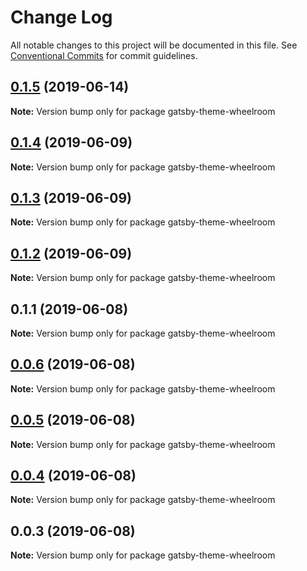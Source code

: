 # Change Log

All notable changes to this project will be documented in this file.
See [Conventional Commits](https://conventionalcommits.org) for commit guidelines.

## [0.1.5](https://github.com/jaccomeijer/wheelroom/compare/gatsby-theme-wheelroom@0.1.4...gatsby-theme-wheelroom@0.1.5) (2019-06-14)

**Note:** Version bump only for package gatsby-theme-wheelroom





## [0.1.4](https://github.com/jaccomeijer/wheelroom/compare/gatsby-theme-wheelroom@0.1.3...gatsby-theme-wheelroom@0.1.4) (2019-06-09)

**Note:** Version bump only for package gatsby-theme-wheelroom





## [0.1.3](https://github.com/jaccomeijer/wheelroom/compare/gatsby-theme-wheelroom@0.1.2...gatsby-theme-wheelroom@0.1.3) (2019-06-09)

**Note:** Version bump only for package gatsby-theme-wheelroom





## [0.1.2](https://github.com/jaccomeijer/wheelroom/compare/gatsby-theme-wheelroom@0.1.1...gatsby-theme-wheelroom@0.1.2) (2019-06-09)

**Note:** Version bump only for package gatsby-theme-wheelroom





## 0.1.1 (2019-06-08)

**Note:** Version bump only for package gatsby-theme-wheelroom





## [0.0.6](https://github.com/jaccomeijer/wheelroom/compare/gatsby-theme-wheelroom@0.0.5...gatsby-theme-wheelroom@0.0.6) (2019-06-08)

**Note:** Version bump only for package gatsby-theme-wheelroom





## [0.0.5](https://github.com/jaccomeijer/wheelroom/compare/gatsby-theme-wheelroom@0.0.4...gatsby-theme-wheelroom@0.0.5) (2019-06-08)

**Note:** Version bump only for package gatsby-theme-wheelroom





## [0.0.4](https://github.com/jaccomeijer/wheelroom/compare/gatsby-theme-wheelroom@0.0.3...gatsby-theme-wheelroom@0.0.4) (2019-06-08)

**Note:** Version bump only for package gatsby-theme-wheelroom





## 0.0.3 (2019-06-08)

**Note:** Version bump only for package gatsby-theme-wheelroom
